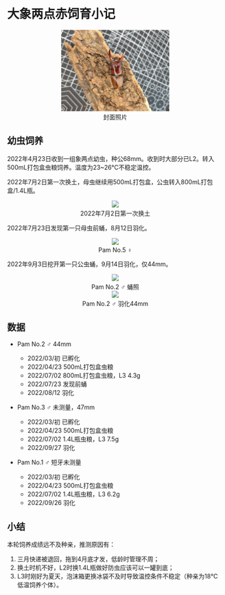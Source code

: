 # 大象两点赤饲育小记

<div align=center><img width="50%" src=".pic/IMG_20221016_135733.jpg"/></div>

<div align="center">封面照片</div>

## 幼虫饲养

2022年4月23日收到一组象两点幼虫，种公68mm。收到时大部分已L2。转入500mL打包盒虫粮饲养。温度为23~26℃不稳定温控。

2022年7月2日第一次换土，母虫继续用500mL打包盒，公虫转入800mL打包盒/1.4L瓶。

<div align=center><img width="50%" src=".pic/IMG_20220702_100103.jpg"/></div>

<div align="center">2022年7月2日第一次换土</div>

2022年7月23日发现第一只母虫前蛹，8月12日羽化。

<div align=center><img width="50%" src=".pic/IMG_20220813_234305.jpg"/></div>

<div align="center">Pam No.5 ♀</div>

2022年9月3日挖开第一只公虫蛹，9月14日羽化，仅44mm。

<div align=center><img width="37.5%" src=".pic/IMG_20220903_202411.jpg"/></div>

<div align="center">Pam No.2 ♂ 蛹照</div>

<div align=center><img width="50%" src=".pic/IMG_20220927_123158.jpg"/></div>

<div align="center">Pam No.2 ♂ 羽化44mm</div>

## 数据

+ Pam No.2 ♂ 44mm
    + 2022/03/初 已孵化
    + 2022/04/23 500mL打包盒虫粮
    + 2022/07/02 800mL打包盒虫粮，L3 4.3g
    + 2022/07/23 发现前蛹
    + 2022/08/12 羽化

+ Pam No.3 ♂ 未测量，47mm
    + 2022/03/初 已孵化
    + 2022/04/23 500mL打包盒虫粮
    + 2022/07/02 1.4L瓶虫粮，L3 7.5g
    + 2022/09/27 羽化

+ Pam No.1 ♂ 短牙未测量
    + 2022/03/初 已孵化
    + 2022/04/23 500mL打包盒虫粮
    + 2022/07/02 1.4L瓶虫粮，L3 6.2g
    + 2022/09/26 羽化

## 小结

本轮饲养成绩远不及种亲，推测原因有：
1. 三月快递被退回，拖到4月底才发，低龄时管理不周；
2. 换土时机不好，L2时换1.4L瓶做好防虫应该可以一罐到底；
3. L3时刚好为夏天，泡沫箱更换冰袋不及时导致温控条件不稳定（种亲为18℃低温饲养个体）。